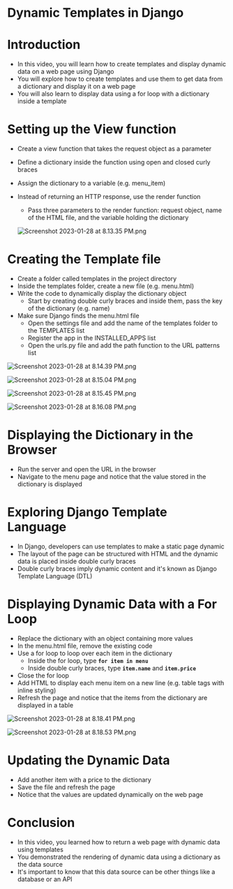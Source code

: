 # Dynamic Templates in Django

# Introduction

- In this video, you will learn how to create templates and display dynamic data on a web page using Django
- You will explore how to create templates and use them to get data from a dictionary and display it on a web page
- You will also learn to display data using a for loop with a dictionary inside a template

# Setting up the View function

- Create a view function that takes the request object as a parameter
- Define a dictionary inside the function using open and closed curly braces
- Assign the dictionary to a variable (e.g. menu_item)
- Instead of returning an HTTP response, use the render function
    - Pass three parameters to the render function: request object, name of the HTML file, and the variable holding the dictionary
    
    ![Screenshot 2023-01-28 at 8.13.35 PM.png](Dynamic%20Templates%20in%20Django%20c2de470727f744e38f66cff81425aea5/Screenshot_2023-01-28_at_8.13.35_PM.png)
    

# Creating the Template file

- Create a folder called templates in the project directory
- Inside the templates folder, create a new file (e.g. menu.html)
- Write the code to dynamically display the dictionary object
    - Start by creating double curly braces and inside them, pass the key of the dictionary (e.g. name)
- Make sure Django finds the menu.html file
    - Open the settings file and add the name of the templates folder to the TEMPLATES list
    - Register the app in the INSTALLED_APPS list
    - Open the urls.py file and add the path function to the URL patterns list

![Screenshot 2023-01-28 at 8.14.39 PM.png](Dynamic%20Templates%20in%20Django%20c2de470727f744e38f66cff81425aea5/Screenshot_2023-01-28_at_8.14.39_PM.png)

![Screenshot 2023-01-28 at 8.15.04 PM.png](Dynamic%20Templates%20in%20Django%20c2de470727f744e38f66cff81425aea5/Screenshot_2023-01-28_at_8.15.04_PM.png)

![Screenshot 2023-01-28 at 8.15.45 PM.png](Dynamic%20Templates%20in%20Django%20c2de470727f744e38f66cff81425aea5/Screenshot_2023-01-28_at_8.15.45_PM.png)

![Screenshot 2023-01-28 at 8.16.08 PM.png](Dynamic%20Templates%20in%20Django%20c2de470727f744e38f66cff81425aea5/Screenshot_2023-01-28_at_8.16.08_PM.png)

# Displaying the Dictionary in the Browser

- Run the server and open the URL in the browser
- Navigate to the menu page and notice that the value stored in the dictionary is displayed

# Exploring Django Template Language

- In Django, developers can use templates to make a static page dynamic
- The layout of the page can be structured with HTML and the dynamic data is placed inside double curly braces
- Double curly braces imply dynamic content and it's known as Django Template Language (DTL)

# ****Displaying Dynamic Data with a For Loop****

- Replace the dictionary with an object containing more values
- In the menu.html file, remove the existing code
- Use a for loop to loop over each item in the dictionary
    - Inside the for loop, type **`for item in menu`**
    - Inside double curly braces, type **`item.name`** and **`item.price`**
- Close the for loop
- Add HTML to display each menu item on a new line (e.g. table tags with inline styling)
- Refresh the page and notice that the items from the dictionary are displayed in a table

![Screenshot 2023-01-28 at 8.18.41 PM.png](Dynamic%20Templates%20in%20Django%20c2de470727f744e38f66cff81425aea5/Screenshot_2023-01-28_at_8.18.41_PM.png)

![Screenshot 2023-01-28 at 8.18.53 PM.png](Dynamic%20Templates%20in%20Django%20c2de470727f744e38f66cff81425aea5/Screenshot_2023-01-28_at_8.18.53_PM.png)

# Updating the Dynamic Data

- Add another item with a price to the dictionary
- Save the file and refresh the page
- Notice that the values are updated dynamically on the web page

# Conclusion

- In this video, you learned how to return a web page with dynamic data using templates
- You demonstrated the rendering of dynamic data using a dictionary as the data source
- It's important to know that this data source can be other things like a database or an API